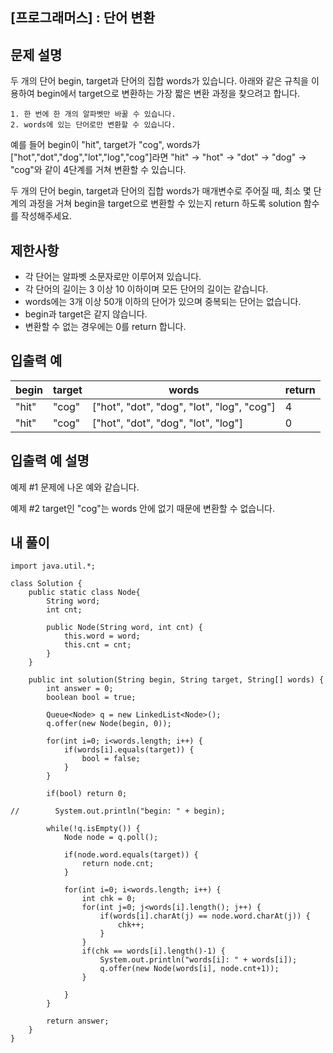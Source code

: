 ## [프로그래머스] : 단어 변환

## 문제 설명

두 개의 단어 begin, target과 단어의 집합 words가 있습니다. 아래와 같은 규칙을 이용하여 begin에서 target으로 변환하는 가장 짧은 변환 과정을 찾으려고 합니다.

```
1. 한 번에 한 개의 알파벳만 바꿀 수 있습니다.
2. words에 있는 단어로만 변환할 수 있습니다.
```

예를 들어 begin이 "hit", target가 "cog", words가 ["hot","dot","dog","lot","log","cog"]라면 "hit" -> "hot" -> "dot" -> "dog" -> "cog"와 같이 4단계를 거쳐 변환할 수 있습니다.

두 개의 단어 begin, target과 단어의 집합 words가 매개변수로 주어질 때, 최소 몇 단계의 과정을 거쳐 begin을 target으로 변환할 수 있는지 return 하도록 solution 함수를 작성해주세요.

## 제한사항

- 각 단어는 알파벳 소문자로만 이루어져 있습니다.
- 각 단어의 길이는 3 이상 10 이하이며 모든 단어의 길이는 같습니다.
- words에는 3개 이상 50개 이하의 단어가 있으며 중복되는 단어는 없습니다.
- begin과 target은 같지 않습니다.
- 변환할 수 없는 경우에는 0를 return 합니다.

## 입출력 예

| begin | target | words                                      | return |
| ----- | ------ | ------------------------------------------ | ------ |
| "hit" | "cog"  | ["hot", "dot", "dog", "lot", "log", "cog"] | 4      |
| "hit" | "cog"  | ["hot", "dot", "dog", "lot", "log"]        | 0      |

## 입출력 예 설명

예제 #1
문제에 나온 예와 같습니다.

예제 #2
target인 "cog"는 words 안에 없기 때문에 변환할 수 없습니다.

## 내 풀이

```
import java.util.*;

class Solution {
    public static class Node{
		String word;
		int cnt;
		
		public Node(String word, int cnt) {
			this.word = word;
			this.cnt = cnt;
		}
	}
    
    public int solution(String begin, String target, String[] words) {
        int answer = 0;
        boolean bool = true;
        
        Queue<Node> q = new LinkedList<Node>();
        q.offer(new Node(begin, 0));
        
        for(int i=0; i<words.length; i++) {
        	if(words[i].equals(target)) {
        		bool = false;
        	}
        }
        
        if(bool) return 0;
        
//        System.out.println("begin: " + begin);
        
        while(!q.isEmpty()) {
			Node node = q.poll();
			
			if(node.word.equals(target)) {
				return node.cnt;
			}
			
			for(int i=0; i<words.length; i++) {
				int chk = 0;
				for(int j=0; j<words[i].length(); j++) {
					if(words[i].charAt(j) == node.word.charAt(j)) {
						chk++;
					}
				}
				if(chk == words[i].length()-1) {
					System.out.println("words[i]: " + words[i]);
					q.offer(new Node(words[i], node.cnt+1));
				}
				
			}
		}
        
        return answer;
    }
}
```



